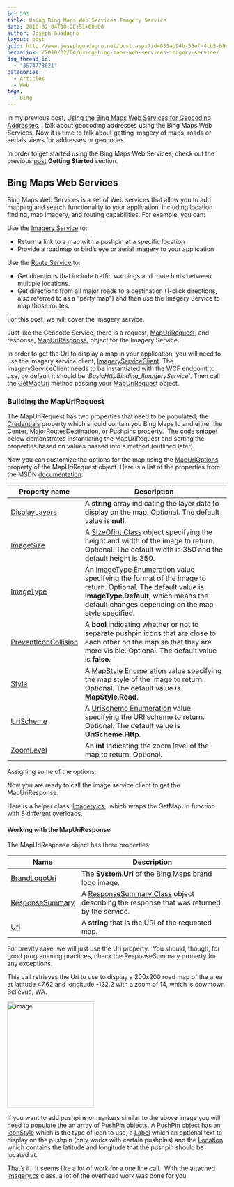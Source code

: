```yaml
---
id: 591
title: Using Bing Maps Web Services Imagery Service
date: 2010-02-04T18:28:51+00:00
author: Joseph Guadagno
layout: post
guid: http://www.josephguadagno.net/post.aspx?id=831ab94b-55ef-4cb5-b9ce-adde8c9dbc08
permalink: /2010/02/04/using-bing-maps-web-services-imagery-service/
dsq_thread_id:
  - "3574773621"
categories:
  - Articles
  - Web
tags:
  - Bing
---
```

In my previous post, <a href="http://www.josephguadagno.net/post/Using-the-Bing-Maps-Web-Services-for-Geocoding-Addresses.aspx">Using the Bing Maps Web Services for Geocoding Addresses</a>, I talk about geocoding addresses using the Bing Maps Web Services. Now it is time to talk about getting imagery of maps, roads or aerials views for addresses or geocodes.

In order to get started using the Bing Maps Web Services, check out the previous <a href="http://www.josephguadagno.net/post/Using-the-Bing-Maps-Web-Services-for-Geocoding-Addresses.aspx" target="_blank" rel="noopener">post</a> <strong>Getting Started</strong> section.
<h2>Bing Maps Web Services</h2>
Bing Maps Web Services is a set of Web services that allow you to add mapping and search functionality to your application, including location finding, map imagery, and routing capabilities. For example, you can:

Use the <a href="http://msdn.microsoft.com/en-us/library/cc981090.aspx">Imagery Service</a> to:
<ul>
 	<li>Return a link to a map with a pushpin at a specific location</li>
 	<li>Provide a roadmap or bird’s eye or aerial imagery to your application</li>
</ul>
Use the <a href="http://msdn.microsoft.com/en-us/library/cc966826.aspx">Route Service</a> to:
<ul>
 	<li>Get directions that include traffic warnings and route hints between multiple locations.</li>
 	<li>Get directions from all major roads to a destination (1-click directions, also referred to as a "party map") and then use the Imagery Service to map those routes.</li>
</ul>
For this post, we will cover the Imagery service.

Just like the Geocode Service, there is a request, <a href="http://msdn.microsoft.com/en-us/library/cc980912.aspx" target="_blank" rel="noopener">MapUriRequest</a>, and response, <a href="http://msdn.microsoft.com/en-us/library/cc981042.aspx" target="_blank" rel="noopener">MapUriResponse</a>, object for the Imagery Service.

In order to get the Uri to display a map in your application, you will need to use the imagery service client, <a href="http://msdn.microsoft.com/en-us/library/cc980959.aspx" target="_blank" rel="noopener">ImageryServiceClient</a>. The ImageryServiceClient needs to be instantiated with the WCF endpoint to use, by default it should be ‘<em>BasicHttpBinding_IImageryService’</em>. Then call the <a href="http://msdn.microsoft.com/en-us/library/cc981108.aspx">GetMapUri</a> method passing your <a href="http://msdn.microsoft.com/en-us/library/cc980912.aspx">MapUriRequest</a> object.

<script src="https://gist.github.com/jguadagno/39c9b549d6aa00a379e8e77a613835ec.js"></script>
<h3>Building the MapUriRequest</h3>
The MapUriRequest has two properties that need to be populated; the <a href="http://msdn.microsoft.com/en-us/library/cc966923.aspx">Credentials</a> property which should contain you Bing Maps Id and either the <a href="http://msdn.microsoft.com/en-us/library/cc966747.aspx">Center</a>, <a href="http://msdn.microsoft.com/en-us/library/cc966744.aspx">MajorRoutesDestination</a>, or <a href="http://msdn.microsoft.com/en-us/library/cc980872.aspx">Pushpins</a> property.  The code snippet below demonstrates instantiating the MapUriRequest and setting the properties based on values passed into a method (outlined later).

<script src="https://gist.github.com/jguadagno/e0801cf0401f34894de6baeb860bc1b7.js"></script>

Now you can customize the options for the map using the <a href="http://msdn.microsoft.com/en-us/library/cc981074.aspx">MapUriOptions</a> property of the MapUriRequest object. Here is a list of the properties from the MSDN <a href="http://msdn.microsoft.com/en-us/library/cc981033.aspx">documentation</a>:
<table class="table table-striped table-bordered">
<thead>
<tr>
<th>Property name</th>
<th>Description</th>
</tr>
</thead>
<tbody>
<tr>
<td><a href="http://msdn.microsoft.com/en-us/library/cc981085.aspx">DisplayLayers</a></td>
<td>A <strong>string</strong> array indicating the layer data to display on the map. Optional. The default value is <strong>null</strong>.</td>
</tr>
<tr>
<td><a href="http://msdn.microsoft.com/en-us/library/cc966894.aspx">ImageSize</a></td>
<td>A <a href="http://msdn.microsoft.com/en-us/library/cc981005.aspx">SizeOfint Class</a> object specifying the height and width of the image to return. Optional. The default width is 350 and the default height is 350.</td>
</tr>
<tr>
<td><a href="http://msdn.microsoft.com/en-us/library/cc980869.aspx">ImageType</a></td>
<td>An <a href="http://msdn.microsoft.com/en-us/library/cc966755.aspx">ImageType Enumeration</a> value specifying the format of the image to return. Optional. The default value is <strong>ImageType.Default</strong>, which means the default changes depending on the map style specified.</td>
</tr>
<tr>
<td><a href="http://msdn.microsoft.com/en-us/library/cc981009.aspx">PreventIconCollision</a></td>
<td>A <strong>bool</strong> indicating whether or not to separate pushpin icons that are close to each other on the map so that they are more visible. Optional. The default value is <strong>false</strong>.</td>
</tr>
<tr>
<td><a href="http://msdn.microsoft.com/en-us/library/cc966910.aspx">Style</a></td>
<td>A <a href="http://msdn.microsoft.com/en-us/library/cc966745.aspx">MapStyle Enumeration</a> value specifying the map style of the image to return. Optional. The default value is <strong>MapStyle.Road</strong>.</td>
</tr>
<tr>
<td><a href="http://msdn.microsoft.com/en-us/library/cc981052.aspx">UriScheme</a></td>
<td>A <a href="http://msdn.microsoft.com/en-us/library/cc981022.aspx">UriScheme Enumeration</a> value specifying the URI scheme to return. Optional. The default value is <strong>UriScheme.Http</strong>.</td>
</tr>
<tr>
<td><a href="http://msdn.microsoft.com/en-us/library/cc966900.aspx">ZoomLevel</a></td>
<td>An <strong>int</strong> indicating the zoom level of the map to return. Optional.</td>
</tr>
</tbody>
</table>
Assigning some of the options:

<script src="https://gist.github.com/jguadagno/74f050a310dedcf0b2fadcb3f656d771.js"></script>

Now you are ready to call the image service client to get the MapUriResponse.

<script src="https://gist.github.com/jguadagno/39c9b549d6aa00a379e8e77a613835ec.js"></script>

Here is a helper class, <a href="https://www.josephguadagno.net/wp-content/uploads/2015/03/Imagery.cs_.zip">Imagery.cs</a>,  which wraps the GetMapUri function with 8 different overloads.
<h4>Working with the MapUriResponse</h4>
The MapUriResponse object has three properties:
<table class="table table-striped table-bordered">
<thead>
<tr>
<th>Name</th>
<th>Description</th>
</tr>
</thead>
<tbody>
<tr>
<td><a href="http://msdn.microsoft.com/en-us/library/ee692183.aspx">BrandLogoUri</a></td>
<td>The <strong>System.Uri</strong> of the Bing Maps brand logo image.</td>
</tr>
<tr>
<td><a href="http://msdn.microsoft.com/en-us/library/cc980964.aspx">ResponseSummary</a></td>
<td>A <a href="http://msdn.microsoft.com/en-us/library/cc980902.aspx">ResponseSummary Class</a> object describing the response that was returned by the service.</td>
</tr>
<tr>
<td><a href="http://msdn.microsoft.com/en-us/library/cc980931.aspx">Uri</a></td>
<td>A <strong>string</strong> that is the URI of the requested map.</td>
</tr>
</tbody>
</table>
For brevity sake, we will just use the Uri property.  You should, though, for good programming practices, check the ResponseSummary property for any exceptions.

<script src="https://gist.github.com/jguadagno/0e2777298a2c9637790307f3cc33bc14.js"></script>

This call retrieves the Uri to use to display a 200x200 road map of the area at latitude 47.62 and longitude -122.2 with a zoom of 14, which is downtown Bellevue, WA.

<a href="https://www.josephguadagno.net/wp-content/uploads/2015/03/image.png"><img style="display: inline; border-width: 0px;" title="image" src="https://www.josephguadagno.net/wp-content/uploads/2015/03/image_thumb.png" alt="image" width="198" height="244" border="0" /></a>

If you want to add pushpins or markers similar to the above image you will need to populate the an array of <a href="http://msdn.microsoft.com/en-us/library/cc966869.aspx">PushPin</a> objects. A PushPin object has an <a href="http://msdn.microsoft.com/en-us/library/cc980903.aspx">IconStyle</a> which is the type of icon to use, a <a href="http://msdn.microsoft.com/en-us/library/cc981045.aspx">Label</a> which an optional text to display on the pushpin (only works with certain pushpins) and the <a href="http://msdn.microsoft.com/en-us/library/cc966941.aspx">Location</a> which contains the latitude and longitude that the pushpin should be located at.

That’s it.  It seems like a lot of work for a one line call.  With the attached <a href="https://www.josephguadagno.net/wp-content/uploads/2015/03/Imagery.cs_.zip">Imagery.cs</a> class, a lot of the overhead work was done for you.